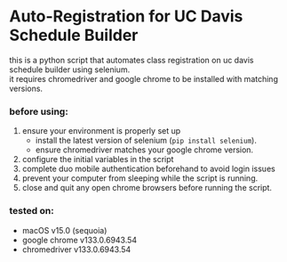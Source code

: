 # Auto-Registration for UC Davis Schedule Builder

this is a python script that automates class registration on uc davis schedule builder using selenium.  
it requires chromedriver and google chrome to be installed with matching versions.

### before using:
1. ensure your environment is properly set up
   - install the latest version of selenium (`pip install selenium`).
   - ensure chromedriver matches your google chrome version.
2. configure the initial variables in the script
3. complete duo mobile authentication beforehand to avoid login issues
4. prevent your computer from sleeping while the script is running.
5. close and quit any open chrome browsers before running the script.

### tested on:
- macOS v15.0 (sequoia)
- google chrome v133.0.6943.54
- chromedriver v133.0.6943.54
